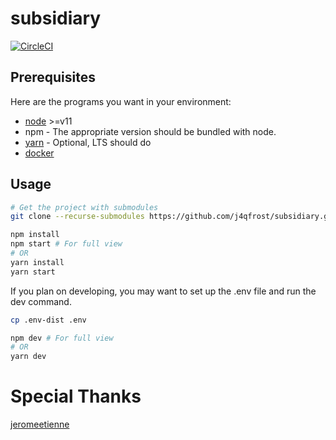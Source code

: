 # subsidiary
[![CircleCI](https://circleci.com/gh/j4qfrost/subsidiary.svg?style=svg)](https://circleci.com/gh/j4qfrost/subsidiary)

## Prerequisites

Here are the programs you want in your environment:
* [node](https://nodejs.org/en/) >=v11
* npm - The appropriate version should be bundled with node.
* [yarn](https://yarnpkg.com/en/docs/install) - Optional, LTS should do
* [docker](https://docs.docker.com/install/)

## Usage

```bash
# Get the project with submodules
git clone --recurse-submodules https://github.com/j4qfrost/subsidiary.git
```

```bash
npm install
npm start # For full view
# OR
yarn install
yarn start
```

If you plan on developing, you may want to set up the .env file and run the dev command.

```bash
cp .env-dist .env

npm dev # For full view
# OR
yarn dev 
```

# Special Thanks
[jeromeetienne](https://github.com/jeromeetienne/threex.htmlmixer/blob/master/examples/basic.html)
